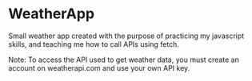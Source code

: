 # WeatherApp
Small weather app created with the purpose of practicing my javascript skills, and teaching me how to call APIs using fetch.

Note: To access the API used to get weather data, you must create an account on weatherapi.com and use your own API key.
